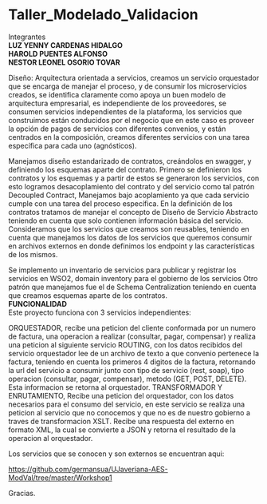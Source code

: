 # Taller_Modelado_Validacion
Integrantes<br>
<b>LUZ YENNY CARDENAS HIDALGO</b><br>
<b>HAROLD PUENTES ALFONSO</b><br>
<b>NESTOR LEONEL OSORIO TOVAR</b><br>


Diseño: Arquitectura orientada a servicios, creamos un servicio orquestador que se encarga de manejar el proceso, y de consumir los 
microservicios creados, se identifica claramente como apoya un buen modelo de arquitectura empresarial, es independiente de los 
proveedores, se consumen servicios independientes de la plataforma, los servicios que construimos están conducidos por el negocio que 
en este caso es proveer la opción de pagos de servicios con diferentes convenios, y están centrados en la composición, creamos diferentes 
servicios con una tarea específica para cada uno (agnósticos).

Manejamos diseño estandarizado de contratos, creándolos en swagger, y definiendo los esquemas aparte del contrato. 
Primero se definieron los contratos y los esquemas y a partir de estos se generaron los servicios, con esto logramos desacoplamiento 
del contrato y del servicio como tal patrón Decoupled Contract, Manejamos bajo acoplamiento ya que cada servicio cumple con una tarea del
proceso específica. En la definición de los contratos tratamos de manejar el concepto de Diseño de Servicio Abstracto teniendo en cuenta 
que solo contienen información básica del servicio. Consideramos que los servicios que creamos son reusables, teniendo en cuenta que 
manejamos los datos de los servicios que queremos consumir en archivos externos en donde definimos los endpoint y las características de 
los mismos.

Se implemento un inventario de servicios para publicar y registrar los servicios  en WSO2, 
domain inventory para el gobierno de los servicios 
Otro patrón que manejamos fue el de Schema Centralization teniendo en cuenta que creamos esquemas aparte de los contratos.
<br>
<b>FUNCIONALIDAD</b>
<br>
Este proyecto funciona con  3 servicios independientes:

ORQUESTADOR, recibe una peticion del cliente conformada por un numero de factura, una operacion a realizar (consultar, pagar, compensar)
y realiza una peticion al siguiente servicio
ROUTING,  con los datos recibidos del servicio orquestador lee de un archivo de texto a que convenio pertenece la factura, teniendo en 
cuenta los primeros 4 digitos de la factura, retornando la url del servicio a consumir junto con tipo de servicio (rest, soap), tipo 
operacion (consultar, pagar, compensar), metodo (GET, POST, DELETE). Esta informacion se retorna al orquestador.
TRANSFORMADOR Y ENRUTAMIENTO, Recibe una peticion del orquestador, con los datos necesarios para el consumo del servicio, en este servicio
se realiza una peticion al servicio que no conocemos y que no es de nuestro gobierno a traves de transformacion XSLT. Recibe una respuesta
del externo en formato XML, la cual se convierte a JSON y retorna el resultado de la operacion al orquestador.

Los servicios que se conocen y son externos se encuentran aqui:

https://github.com/germansua/UJaveriana-AES-ModVal/tree/master/Workshop1


Gracias.
